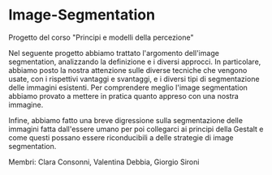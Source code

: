 # Image-Segmentation
Progetto del corso "Principi e modelli della percezione"

Nel seguente progetto abbiamo trattato l'argomento dell'image segmentation, analizzando la definizione e i diversi approcci. In particolare, abbiamo posto la nostra attenzione sulle diverse tecniche che vengono usate, con i rispettivi vantaggi e svantaggi, e i diversi tipi di segmentazione delle immagini esistenti. Per comprendere meglio l'image segmentation abbiamo provato a mettere in pratica quanto appreso con una nostra immagine.

Infine, abbiamo fatto una breve digressione sulla segmentazione delle immagini fatta dall'essere umano per poi collegarci ai principi della Gestalt e come questi possano essere riconducibili a delle strategie di image segmentation.

Membri: Clara Consonni, Valentina Debbia, Giorgio Sironi

